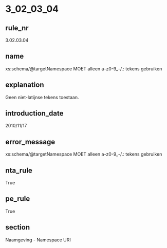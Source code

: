 # 3_02_03_04

## rule_nr
3.02.03.04

## name
xs:schema/@targetNamespace MOET alleen a-z0-9_-/.: tekens gebruiken

## explanation
Geen niet-latijnse tekens toestaan.

## introduction_date
2010/11/17

## error_message
xs:schema/@targetNamespace MOET alleen a-z0-9_-/.: tekens gebruiken

## nta_rule
True

## pe_rule
True

## section
Naamgeving - Namespace URI

